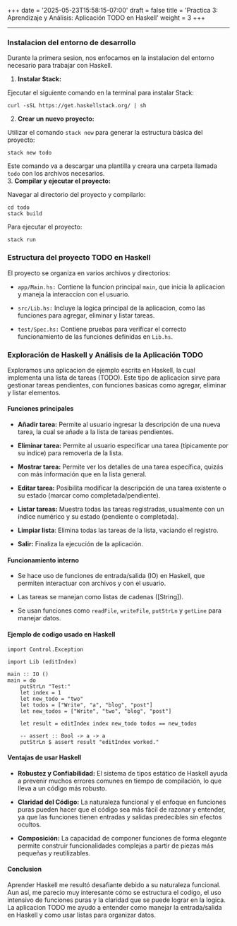 +++
date = '2025-05-23T15:58:15-07:00'
draft = false
title = 'Practica 3: Aprendizaje y Análisis: Aplicación TODO en Haskell'
weight = 3
+++

---

### Instalacion del entorno de desarrollo

Durante la primera sesion, nos enfocamos en la instalacion del entorno necesario para trabajar con Haskell.

1. **Instalar Stack:**

Ejecutar el siguiente comando en la terminal para instalar Stack:  

    curl -sSL https://get.haskellstack.org/ | sh

2. **Crear un nuevo proyecto:**

Utilizar el comando `stack new` para generar la estructura básica del proyecto:

    stack new todo

Este comando va a descargar una plantilla y creara una carpeta llamada `todo` con los archivos necesarios.  
   3. **Compilar y ejecutar el proyecto:**

Navegar al directorio del proyecto y compilarlo:

    cd todo
    stack build

Para ejecutar el proyecto:

    stack run

### Estructura del proyecto TODO en Haskell

El proyecto se organiza en varios archivos y directorios:

* `app/Main.hs:` Contiene la funcion principal `main`, que inicia la aplicacion y maneja la interaccion con el usuario.

* `src/Lib.hs:` Incluye la logica principal de la aplicacion, como las funciones para agregar, eliminar y listar tareas.

* `test/Spec.hs:` Contiene pruebas para verificar el correcto funcionamiento de las funciones definidas en `Lib.hs`.

### Exploración de Haskell y Análisis de la Aplicación **TODO**

Exploramos una aplicacion de ejemplo escrita en Haskell, la cual implementa una lista de tareas (TODO). Este tipo de aplicacion sirve para gestionar tareas pendientes, con funciones basicas como agregar, eliminar y listar elementos.

#### **Funciones principales**  

* **Añadir tarea:** Permite al usuario ingresar la descripción de una nueva tarea, la cual se añade a la lista de tareas pendientes.

* **Eliminar tarea:** Permite al usuario especificar una tarea (típicamente por su índice) para removerla de la lista.

* **Mostrar tarea:** Permite ver los detalles de una tarea específica, quizás con más información que en la lista general.

* **Editar tarea:** Posibilita modificar la descripción de una tarea existente o su estado (marcar como completada/pendiente).

* **Listar tareas:** Muestra todas las tareas registradas, usualmente con un índice numérico y su estado (pendiente o completada).

* **Limpiar lista**: Elimina todas las tareas de la lista, vaciando el registro.

* **Salir:** Finaliza la ejecución de la aplicación.

#### **Funcionamiento interno**  

* Se hace uso de funciones de entrada/salida (IO) en Haskell, que permiten interactuar con archivos y con el usuario.

* Las tareas se manejan como listas de cadenas ([String]).

* Se usan funciones como `readFile`, `writeFile`, `putStrLn` y `getLine` para manejar datos.

#### **Ejemplo de codigo usado en Haskell**

    import Control.Exception 

    import Lib (editIndex)

    main :: IO ()
    main = do
        putStrLn "Test:"
        let index = 1
        let new_todo = "two"
        let todos = ["Write", "a", "blog", "post"]
        let new_todos = ["Write", "two", "blog", "post"]

        let result = editIndex index new_todo todos == new_todos
        
        -- assert :: Bool -> a -> a
        putStrLn $ assert result "editIndex worked." 

#### **Ventajas de usar Haskell**

* **Robustez y Confiabilidad:** El sistema de tipos estático de Haskell ayuda a prevenir muchos errores comunes en tiempo de compilación, lo que lleva a un código más robusto.

* **Claridad del Código:** La naturaleza funcional y el enfoque en funciones puras pueden hacer que el código sea más fácil de razonar y entender, ya que las funciones tienen entradas y salidas predecibles sin efectos ocultos.

* **Composición:** La capacidad de componer funciones de forma elegante permite construir funcionalidades complejas a partir de piezas más pequeñas y reutilizables.

#### **Conclusion**

Aprender Haskell me resultó desafiante debido a su naturaleza funcional. Aun así, me parecio muy interesante cómo se estructura el codigo, el uso intensivo de funciones puras y la claridad que se puede lograr en la logica.  
La aplicacion TODO me ayudo a entender como manejar la entrada/salida en Haskell y como usar listas para organizar datos.
